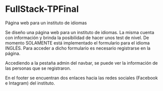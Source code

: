 # FullStack-TPFinal
Página web para un instituto de idiomas

Se diseño una página web para un instituto de idiomas.
La misma cuenta con información y brinda la posibilidad de hacer unos test de nivel.
De momento SOLAMENTE está implementado el formulario para el idioma INGLÉS.
Para acceder a dicho formulario es necesario registrarse en la página.

Accediendo a la pestaña admin del navbar, se puede ver la información de las personas que se registraron.

En el footer se encuentran dos enlaces hacia las redes sociales (Facebook e Intagram) del instituto.
